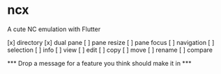 # ncx

A cute NC emulation with Flutter

[x] directory
[x] dual pane
[ ] pane resize
[ ] pane focus
[ ] navigation
[ ] selection
[ ] info
[ ] view
[ ] edit
[ ] copy
[ ] move
[ ] rename
[ ] compare

*** Drop a message for a feature you think should make it in ***
